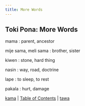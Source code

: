 ```yaml
---
title: More Words
---
```


## Toki Pona: More Words

mama
: parent, ancestor

mije sama, meli sama
: brother, sister

kiwen
: stone, hard thing

nasin
: way, road, doctrine

lape
: to sleep, to rest

pakala
: hurt, damage

[kama](34kama.md) | [Table of Contents](toc.md) | [tawa](36tawa.md)
